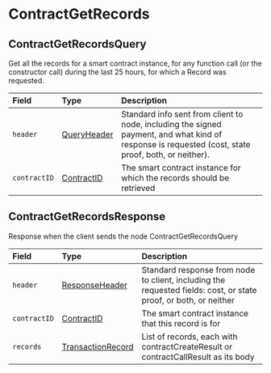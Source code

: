 # ContractGetRecords

## ContractGetRecordsQuery

Get all the records for a smart contract instance, for any function call \(or the constructor call\) during the last 25 hours, for which a Record was requested.

| Field | Type | Description |
| :--- | :--- | :--- |
| `header` | [QueryHeader](../miscellaneous/queryheader.md) | Standard info sent from client to node, including the signed payment, and what kind of response is requested \(cost, state proof, both, or neither\). |
| `contractID` | [ContractID](../basic-types/contractid.md) | The smart contract instance for which the records should be retrieved |

## ContractGetRecordsResponse

Response when the client sends the node ContractGetRecordsQuery

| Field | Type | Description |
| :--- | :--- | :--- |
| `header` | [ResponseHeader](../miscellaneous/responseheader.md#responseheader) | Standard response from node to client, including the requested fields: cost, or state proof, or both, or neither |
| `contractID` | [ContractID](../basic-types/contractid.md) | The smart contract instance that this record is for |
| `records` | [TransactionRecord](../miscellaneous/transactionrecord.md) | List of records, each with contractCreateResult or contractCallResult as its body |


